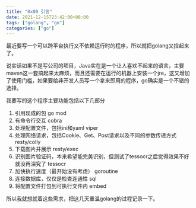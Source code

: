 ```yaml
---
title: "0x00 引言"
date: 2021-12-15T23:42:00+08:00
tags: ["golang", "go"]
categories: ["go"]
---
```


最近要写一个可以跨平台执行又不依赖运行时的程序，所以就把golang又捡起来了。

<!--more-->

说实话如果不是写公司的项目，Java实在是一个让人喜欢不起来的语言，主要maven这一套搞起来太麻烦，而且还需要在运行的机器上安装一个jre，这又增加了使用门槛，如果要给非开发人员写一个拿来即用的程序，go确实是一个不错的选择。

我要写的这个程序主要功能包括以下几部分

1. 引用现成的包 go mod
1. 有命令行交互 cobra
1. 处理配置文件，包括ini和yaml viper
1. 处理网络请求，包括Cookie、Get、Post请求以及不同的参数传递方式 resty/colly
1. 下载图片并展示 resty/exec
1. 识别图片验证码，本来希望能完美识别，但测试了tessocr之后觉得效果不好就没再深究了 tessocr
1. 加快执行速度（最开始没有考虑） goroutine
1. 连接数据库，仅仅是检查连通性 sql
1. 将配置文件打包到可执行文件内 embed

所以我就想就着这些需求，把这几天重温golang的过程记录一下。


